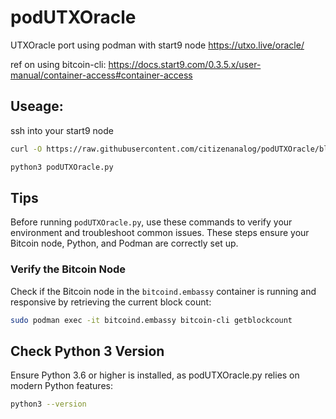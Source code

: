 # podUTXOracle
UTXOracle port using podman with start9 node https://utxo.live/oracle/

ref on using bitcoin-cli: https://docs.start9.com/0.3.5.x/user-manual/container-access#container-access

## Useage:

 ssh into your start9 node
```bash
curl -O https://raw.githubusercontent.com/citizenanalog/podUTXOracle/blob/v8/podUTXOracle.py
```
```bash
python3 podUTXOracle.py
```

## Tips

Before running `podUTXOracle.py`, use these commands to verify your environment and troubleshoot common issues. These steps ensure your Bitcoin node, Python, and Podman are correctly set up.

### Verify the Bitcoin Node
Check if the Bitcoin node in the `bitcoind.embassy` container is running and responsive by retrieving the current block count:

```bash
sudo podman exec -it bitcoind.embassy bitcoin-cli getblockcount
```
## Check Python 3 Version
Ensure Python 3.6 or higher is installed, as podUTXOracle.py relies on modern Python features:
```bash
python3 --version
```

